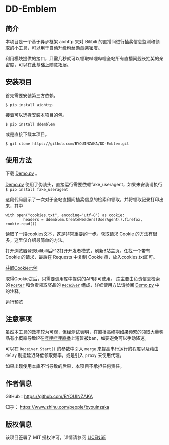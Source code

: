 # DD-Emblem

## 简介

本项目是一个基于异步框架 aiohttp 来对 Bilibili 的直播间进行抽奖信息监测和领取的小工具，可以用于自动升级粉丝勋章亲密度。

利用模块提供的接口，只需几秒就可以领取哔哩哔哩全站所有直播间舰长抽奖的亲密度，可以在此基础上随意拓展。
## 安装项目
首先需要安装第三方依赖。

`$ pip install aiohttp`

接着可以选择安装本项目的包。

`$ pip install ddemblem`

或是直接下载本项目。

`$ git clone https://github.com/BYOUINZAKA/DD-Emblem.git`

## 使用方法

下载 [Demo.py](https://github.com/BYOUINZAKA/DD-Emblem/blob/master/Demo.py) 。

[Demo.py](https://github.com/BYOUINZAKA/DD-Emblem/blob/master/Demo.py) 使用了伪装头，直接运行需要依赖fake_useragent，如果未安装请执行 `$ pip install fake_useragent`

这段代码展示了一次对于全站直播间抽奖信息的检索和领取，并将领取记录打印出来，其中
```
with open("cookies.txt", encoding='utf-8') as cookie:
        headers = ddemblem.CreateHeaders(UserAgent().firefox, cookie.read())
```
读取了一段cookies文本，这是非常重要的一步。获取请求 Cookie 的方法有很多，这里仅介绍最简单的方法。

打开浏览器登录bilibili后F12打开开发者模式，刷新B站主页。任找一个带有 Cookie 的请求，最后在 Requests 中复制 Cookie 串，放入cookies.txt即可。

[获取Cookie示例](https://github.com/BYOUINZAKA/DD-Emblem/blob/master/pic/cookie_exp.png)

取得Cookie之后，只需要调用库中提供的API即可使用。
库主要由负责信息检索的 [`Roster`](https://github.com/BYOUINZAKA/DD-Emblem/blob/2e289bfb405748a60e0025704639122812b48c68/DDEmblem/Base.py#L6) 和负责领取奖品的 [`Receiver`](https://github.com/BYOUINZAKA/DD-Emblem/blob/2e289bfb405748a60e0025704639122812b48c68/DDEmblem/Engine.py#L12) 组成，详细使用方法请参阅 [Demo.py](https://github.com/BYOUINZAKA/DD-Emblem/blob/master/Demo.py)  中的注释。

[运行预览](https://github.com/BYOUINZAKA/DD-Emblem/blob/master/pic/result.png)

## 注意事项

虽然本工具的效率较为可观，但经测试表明，在直播高峰期如果频繁的领取大量奖品有小概率导致IP在[哔哩哔哩直播](https://live.bilibili.com)上短暂被ban，如要避免可以手动降速。

可以在 `Receiver.Start()` 的参数中引入 `merge` 来提高串行运行的程度以及藉由 `delay` 制造延迟降低领取频率，或是引入 `proxy` 来使用代理。

如果出现使用本库不当导致的后果，本项目不承担任何责任。

## 作者信息
GitHub：https://github.com/BYOUINZAKA

知乎： https://www.zhihu.com/people/byouinzaka
## 版权信息

该项目签署了 MIT 授权许可，详情请参阅 [LICENSE](https://github.com/BYOUINZAKA/DD-Emblem/blob/master/LICENSE)
